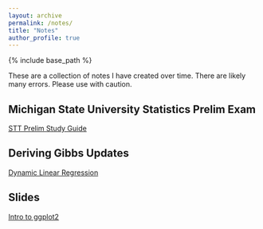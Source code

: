 ```yaml
---
layout: archive
permalink: /notes/
title: "Notes"
author_profile: true
---
```


{% include base_path %}

These are a collection of notes I have created over time. There are likely many errors. Please use with caution.

## Michigan State University Statistics Prelim Exam

[STT Prelim Study Guide](http://elliotshannon.github.io/files/prelims.html)

## Deriving Gibbs Updates

[Dynamic Linear Regression](http://elliotshannon.github.io/files/dynamic.html)

## Slides

[Intro to ggplot2](http://elliotshannon.github.io/files/ggplot2.html)